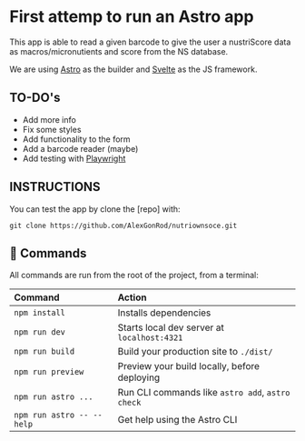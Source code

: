# First attemp to run an Astro app

This app is able to read a given barcode to give the user a nustriScore data as macros/micronutients and score from the NS database.

We are using [Astro](https://astro.build/) as the builder and [Svelte](https://svelte.dev/) as the JS framework.

## TO-DO's
- Add more info
- Fix some styles
- Add functionality to the form
- Add a barcode reader (maybe)
- Add testing with [Playwright](https://playwright.dev/)

## INSTRUCTIONS
You can test the app by clone the [repo] with:
``````
git clone https://github.com/AlexGonRod/nutriownsoce.git
``````
## 🧞 Commands

All commands are run from the root of the project, from a terminal:

| Command                   | Action                                           |
| :------------------------ | :----------------------------------------------- |
| `npm install`             | Installs dependencies                            |
| `npm run dev`             | Starts local dev server at `localhost:4321`      |
| `npm run build`           | Build your production site to `./dist/`          |
| `npm run preview`         | Preview your build locally, before deploying     |
| `npm run astro ...`       | Run CLI commands like `astro add`, `astro check` |
| `npm run astro -- --help` | Get help using the Astro CLI
